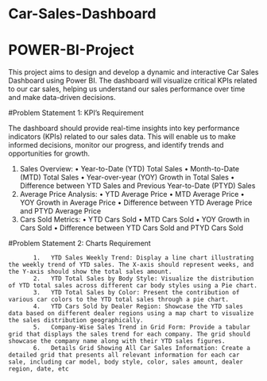 # Car-Sales-Dashboard
# POWER-BI-Project

This project aims to design and develop a dynamic and interactive Car Sales Dashboard using Power BI. The dashboard will visualize critical KPIs related to our car sales, helping us understand our sales performance over time and make data-driven decisions.

#Problem Statement 1: KPI’s Requirement

The dashboard should provide real-time insights into key performance indicators (KPIs) related to our sales data. This will enable us to make informed decisions, monitor our progress, and identify trends and opportunities for growth.

1.	Sales Overview:
           •	Year-to-Date (YTD) Total Sales
           •	Month-to-Date (MTD) Total Sales
           •	Year-over-year (YOY) Growth in Total Sales
           •	Difference between YTD Sales and Previous Year-to-Date (PTYD) Sales
2.	Average Price Analysis:
           •	YTD Average Price
           •	MTD Average Price
           •	YOY Growth in Average Price
           •	Difference between YTD Average Price and PTYD Average Price
3.	Cars Sold Metrics:
           •	YTD Cars Sold
           •	MTD Cars Sold
           •	YOY Growth in Cars Sold
           •	Difference between YTD Cars Sold and PTYD Cars Sold

#Problem Statement 2: Charts Requirement

           1.	YTD Sales Weekly Trend: Display a line chart illustrating the weekly trend of YTD sales. The X-axis should represent weeks, and the Y-axis should show the total sales amount.
           2.	YTD Total Sales by Body Style: Visualize the distribution of YTD total sales across different car body styles using a Pie chart.
           3.	YTD Total Sales by Color: Present the contribution of various car colors to the YTD total sales through a pie chart.
           4.	YTD Cars Sold by Dealer Region: Showcase the YTD sales data based on different dealer regions using a map chart to visualize the sales distribution geographically.
           5.	Company-Wise Sales Trend in Grid Form: Provide a tabular grid that displays the sales trend for each company. The grid should showcase the company name along with their YTD sales figures.
           6.	Details Grid Showing All Car Sales Information: Create a detailed grid that presents all relevant information for each car sale, including car model, body style, color, sales amount, dealer region, date, etc


